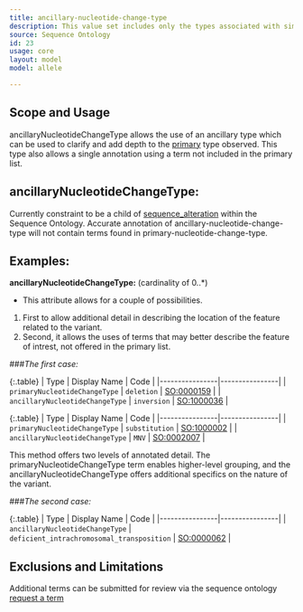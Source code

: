 ```yaml
---
title: ancillary-nucleotide-change-type
description: This value set includes only the types associated with simple nucleotide alleles.
source: Sequence Ontology
id: 23
usage: core
layout: model
model: allele

---
```


Scope and Usage
---------------

ancillaryNucleotideChangeType allows the use of an ancillary type which can be used to clarify and add depth to the [primary](primary_nucleotide_change_type.html) type observed.  This type also allows a single annotation using a term not included in the primary list.


ancillaryNucleotideChangeType:
------------------------

Currently constraint to be a child of [sequence_alteration](http://www.sequenceontology.org/browser/current_svn/term/SO:0001059) within the Sequence Ontology.  Accurate annotation of ancillary-nucleotide-change-type will not contain terms found in primary-nucleotide-change-type.


Examples:
---------

**ancillaryNucleotideChangeType:** (cardinality of 0..*)

* This attribute allows for a couple of possibilities.  
1. First to allow additional detail in describing the location of the feature related to the variant.
2. Second, it allows the uses of terms that may better describe the feature of intrest, not offered in the primary list.

###_The first case:_

{:.table}
| Type | Display Name | Code | 
|----------------|----------------|
| `primaryNucleotideChangeType` | `deletion` | [SO:0000159](http://www.sequenceontology.org/browser/current_svn/term/SO:0000159) |
| `ancillaryNucleotideChangeType` | `inversion` | [SO:1000036](http://www.sequenceontology.org/browser/current_svn/term/SO:1000036) |


{:.table}
| Type | Display Name | Code | 
|----------------|----------------|
| `primaryNucleotideChangeType` | `substitution` | [SO:1000002](http://www.sequenceontology.org/browser/current_svn/term/SO:1000002) |
| `ancillaryNucleotideChangeType` | `MNV` | [SO:0002007](http://www.sequenceontology.org/browser/current_svn/term/SO:0002007) |

This method offers two levels of annotated detail. The primaryNucleotideChangeType term enables higher-level grouping, and the ancillaryNucleotideChangeType offers additional specifics on the nature of the variant.

###_The second case:_

{:.table} 
| Type | Display Name | Code | 
|----------------|----------------| 
| `ancillaryNucleotideChangeType` | `deficient_intrachromosomal_transposition` | [SO:0000062](http://www.sequenceontology.org/browser/current_svn/term/SO:0000062) |


Exclusions and Limitations
--------------------------

Additional terms can be submitted for review via the sequence ontology [request a term]( http://sourceforge.net/p/song/term-tracker/)
